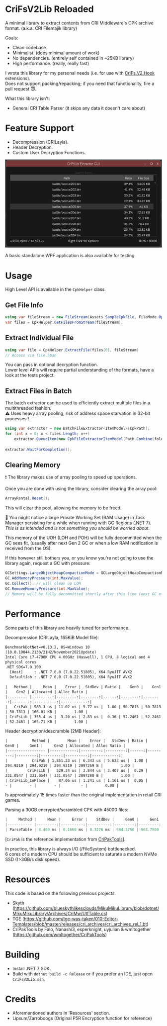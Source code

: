 CriFsV2Lib Reloaded
===========

A minimal library to extract contents from CRI Middleware's CPK archive format. (a.k.a. CRI Filemajik library)

Goals:  
- Clean codebase.  
- Minimalist.  (does minimal amount of work)
- No dependencies.  (entirely self contained in ~25KB library)
- High performance.  (really, really fast)

I wrote this library for my personal needs (i.e. for use with [CriFs.V2.Hook](https://github.com/Sewer56/CriFs.V2.Hook.ReloadedII) extensions).  
Does not support packing/repacking; if you need that functionality, fire a pull request 😇.  

What this library isn't:  
- General CRI Table Parser  (it skips any data it doesn't care about)

Feature Support
===============

- Decompression (CRILayla).  
- Header Decryption.  
- Custom User Decryption Functions.  

![WPF Application](./docs/images/gui.png)

A basic standalone WPF application is also available for testing.

Usage
=====

High Level API is available in the `CpkHelper` class.  

## Get File Info  
```csharp
using var fileStream = new FileStream(Assets.SampleCpkFile, FileMode.Open);
var files = CpkHelper.GetFilesFromStream(fileStream);
```

## Extract Individual File  
```csharp
using var file = CpkHelper.ExtractFile(files[0], fileStream)
// Access via file.Span
```

You can pass in optional decryption function.  
Lower level APIs will require partial understanding of the formats, have a look at the tests project.  

## Extract Files in Batch

The batch extractor can be used to efficiently extract multiple files in a multithreaded fashion.  
⚠️ Uses heavy array pooling, risk of address space starvation in 32-bit processes!!  

```csharp
using var extractor = new BatchFileExtractor<ItemModel>(CpkPath);
for (int x = 0; x < files.Length; x++)
    extractor.QueueItem(new CpkFileExtractorItemModel(Path.Combine(folder, files[x].FullPath), files[x]));

extractor.WaitForCompletion();
```

## Clearing Memory

❗ The library makes use of array pooling to speed up operations.  

Once you are done with using the library, consider clearing the array pool:  
```csharp
ArrayRental.Reset();
```

This will clear the pool, allowing the memory to be freed.  

📝 You might notice a large Private Working Set (RAM Usage) in Task Manager persisting for a while when running with GC Regions (.NET 7).  
*This is as intended and is not something you should be worried about*.  

This memory of the UOH (LOH and POH) will be fully decommitted when the GC sees fit, (usually after next Gen 2 GC or when a low RAM notification is received from the OS).  

If this however still bothers you, or you know you're not going to use the library again, request a GC with pressure:  
```csharp
GCSettings.LargeObjectHeapCompactionMode = GCLargeObjectHeapCompactionMode.CompactOnce;
GC.AddMemoryPressure(int.MaxValue);
GC.Collect(); // will clean up LOH
GC.RemoveMemoryPressure(int.MaxValue);
// Memory will be fully decommitted shortly after this line (next GC of any kind)
```

Performance
===========

Some parts of this library are heavily tuned for performance. 

Decompression (CRILayla, 165KiB Model file):  
```
BenchmarkDotNet=v0.13.2, OS=Windows 10 (10.0.19044.2130/21H2/November2021Update)
Intel Core i7-4790K CPU 4.00GHz (Haswell), 1 CPU, 8 logical and 4 physical cores
.NET SDK=7.0.100
  [Host]     : .NET 7.0.0 (7.0.22.51805), X64 RyuJIT AVX2
  DefaultJob : .NET 7.0.0 (7.0.22.51805), X64 RyuJIT AVX2

|   Method |     Mean |    Error |  StdDev | Ratio |    Gen0 |    Gen1 |    Gen2 | Allocated | Alloc Ratio |
|--------- |---------:|---------:|--------:|------:|--------:|--------:|--------:|----------:|------------:|
|   CriPak | 983.3 us | 11.02 us | 9.77 us |  1.00 | 50.7813 | 50.7813 | 50.7813 | 166.01 KB |        1.00 |
| CriFsLib | 355.4 us |  3.20 us | 2.83 us |  0.36 | 52.2461 | 52.2461 | 52.2461 | 165.71 KB |        1.00 |
```

Header decryption/descramble [2MB Header]:  
```
|           Method |        Mean |    Error |   StdDev | Ratio |     Gen0 |     Gen1 |     Gen2 | Allocated | Alloc Ratio |
|----------------- |------------:|---------:|---------:|------:|---------:|---------:|---------:|----------:|------------:|
|           CriPak | 1,851.23 us | 6.343 us | 5.623 us |  1.00 | 294.9219 | 294.9219 | 294.9219 | 2097269 B |        1.00 |
|         CriFsLib |   529.34 us | 3.844 us | 3.407 us |  0.29 | 331.0547 | 331.0547 | 331.0547 | 2097280 B |        1.00 |
| CriFsLib_InPlace |    87.06 us | 1.241 us | 1.161 us |  0.05 |        - |        - |        - |         - |        0.00 |
```
Is approximately 15 times faster than the original implementation in retail CRI games.


Parsing a 30GB encrypted/scrambled CPK with 45000 files:  
```csharp
|     Method |     Mean |     Error |    StdDev |     Gen0 |     Gen1 |     Gen2 | Allocated |
|----------- |---------:|----------:|----------:|---------:|---------:|---------:|----------:|
| ParseTable | 8.469 ms | 0.1660 ms | 0.3276 ms | 984.3750 | 968.7500 | 546.8750 |   6.44 MB |
```

[`CriPak` is the reference implementation from [CriPakTools](https://github.com/wmltogether/CriPakTools)].  

In practice, this library is always I/O (/FileSystem) bottlenecked.  
6 cores of a modern CPU should be sufficient to saturate a modern NVMe SSD ()>3GB/s disk speed).  

Resources
=====

This code is based on the following previous projects.  

- Skyth (https://github.com/blueskythlikesclouds/MikuMikuLibrary/blob/dotnet/MikuMikuLibrary/Archives/CriMw/UtfTable.cs)  
- TGE (https://github.com/tge-was-taken/010-Editor-Templates/blob/master/releases/cri_archives/cri_archives_rel_1.bt)  
- CriPakTools by Falo, Nanashi3, esperknight, uyjulian & wmltogether (https://github.com/wmltogether/CriPakTools)

Building
=========
- Install .NET 7 SDK.
- Build with `dotnet build -c Release` 
or if you prefer an IDE, just open `CriFsV2Lib.sln`.

Credits
=========

- Aforementioned authors in 'Resources' section.  
- Lipsum/Zarroboogs (Original P5R Encryption function for reference)